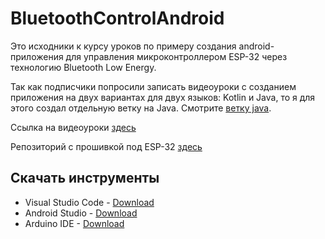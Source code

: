 # BluetoothControlAndroid

Это исходники к курсу уроков по примеру создания android-приложения для управления микроконтроллером ESP-32 через технологию Bluetooth Low Energy.

Так как подписчики попросили записать видеоуроки с созданием приложения на двух вариантах для двух языков: Kotlin и Java, то я для этого создал отдельную ветку на Java. Смотрите [ветку java](https://github.com/Astar76/BluetoothControlAndroid/tree/java).


Ссылка на видеоуроки [здесь](https://www.youtube.com/watch?v=GWFpM_dklNA&t=15s)

Репозиторий с прошивкой под ESP-32 [здесь](https://github.com/Astar76/BluetoothControl)


## Скачать инструменты

* Visual Studio Code - [Download](https://code.visualstudio.com/Download "Скачать")
* Android Studio - [Download](https://developer.android.com/studio "Скачать")
* Arduino IDE - [Download](https://www.arduino.cc/en/software "Скачать")

